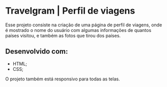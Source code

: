<h1>Travelgram | Perfil de viagens</h1>

<p>Esse projeto consiste na criação de uma página de perfil de viagens, onde é mostrado o nome do usuário com algumas informações de quantos países visitou, e também as fotos que tirou dos países.</p>

<h2>Desenvolvido com:</h2>

<ul>
  <li>HTML;</li>
  <li>CSS;</li>
</ul>

<p>O projeto também está responsivo para todas as telas.</p>
